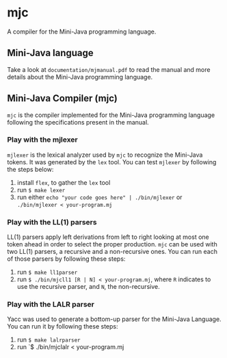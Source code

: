 # mjc

A compiler for the Mini-Java programming language.

## Mini-Java language

Take a look at `documentation/mjmanual.pdf` to read 
the manual and more details about the Mini-Java programming language. 

## Mini-Java Compiler (mjc)

`mjc` is the compiler implemented for the Mini-Java programming
language following the specifications present in the manual.

### Play with the mjlexer

`mjlexer` is the lexical analyzer used by `mjc` to recognize the
Mini-Java tokens. It was generated by the `lex` tool. 
You can test `mjlexer` by following the steps below:

1. install `flex`, to gather the `lex` tool
2. run `$ make lexer`
3. run either `echo "your code goes here" | ./bin/mjlexer` or
    `./bin/mjlexer < your-program.mj`

### Play with the LL(1) parsers

LL(1) parsers apply left derivations from left to right 
looking at most one token ahead in order to select the
proper production. `mjc` can be used with two LL(1) parsers,
a recursive and a non-recursive ones. You can run
each of those parsers by following these steps:

1. run `$ make ll1parser`
2. run `$ ./bin/mjcll1 [R | N] < your-program.mj`, where
`R` indicates to use the recursive parser, and `N`, the non-recursive.

### Play with the LALR parser

Yacc was used to generate a bottom-up parser for the Mini-Java Language.
You can run it by following these steps:

1. run `$ make lalrparser`
2. run `$ ./bin/mjclalr < your-program.mj



